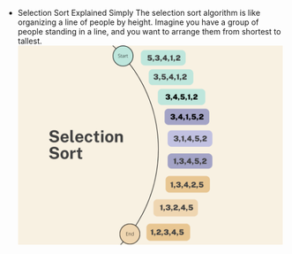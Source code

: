 - Selection Sort Explained Simply
The selection sort algorithm is like organizing a line of people by height. Imagine you have a group of people standing in a line, and you want to arrange them from shortest to tallest.
![Screenshot of my project](SelectionSort1.png)

